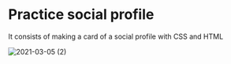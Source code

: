 # Practice social profile
It consists of making a card of a social profile with CSS and HTML

![2021-03-05 (2)](https://user-images.githubusercontent.com/80043180/110088047-aada5800-7d94-11eb-85ee-b97976759572.png)



